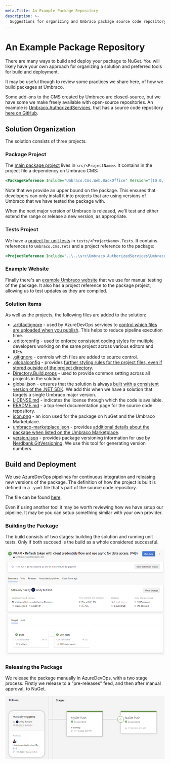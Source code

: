 ```yaml
---
meta.Title: An Example Package Repository
description: >-
  Suggestions for organizing and Umbraco package source code repository.
---
```


# An Example Package Repository

There are many ways to build and deploy your package to NuGet. You will likely have your own approach for organizing a solution and preferred tools for build and deployment.

It may be useful though to review some practices we share here, of how we build packages at Umbraco.

Some add-ons to the CMS created by Umbraco are closed-source, but we have some we make freely available with open-source repositories.  An example is [Umbraco.AuthorizedServices](../../../../marketplace-and-integrations/packages/authorized-services.md), that has a source code repository [here on GitHub](https://github.com/umbraco/Umbraco.AuthorizedServices).

## Solution Organization

The solution consists of three projects.

### Package Project

The [main package project](https://github.com/umbraco/Umbraco.AuthorizedServices/tree/main/src/Umbraco.AuthorizedServices) lives in `src/<ProjectName>`.  It contains in the project file a dependency on Umbraco CMS:

```xml
<PackageReference Include="Umbraco.Cms.Web.BackOffice" Version="[10.0, 14)" />
```

Note that we provide an upper bound on the package. This ensures that developers can only install it into projects that are using versions of Umbraco that we have tested the package with.

When the next major version of Umbraco is released, we'll test and either extend the range or release a new version, as appropriate.

### Tests Project

We have a [project for unit tests](https://github.com/umbraco/Umbraco.AuthorizedServices/tree/main/tests/Umbraco.AuthorizedServices.Tests) in `tests/<ProjectName>.Tests`.  It contains references to `Umbraco.Cms.Tets` and a project reference to the package:

```xml
<ProjectReference Include="..\..\src\Umbraco.AuthorizedServices\Umbraco.AuthorizedServices.csproj" />
```

### Example Website

Finally there's an [example Umbraco website](https://github.com/umbraco/Umbraco.AuthorizedServices/tree/main/examples/Umbraco.AuthorizedServices.TestSite) that we use for manual testing of the package.  It also has a project reference to the package project, allowing us to test updates as they are compiled.

### Solution Items

As well as the projects, the following files are added to the solution:

- [.artifactignore](https://github.com/umbraco/Umbraco.AuthorizedServices/blob/main/.artifactignore) - used by AzureDevOps services to [control which files are uploaded when you publish](https://learn.microsoft.com/en-us/azure/devops/artifacts/reference/artifactignore?view=azure-devops). This helps to reduce pipeline execution time.
- [.editorconfig](https://github.com/umbraco/Umbraco.AuthorizedServices/blob/main/.editorconfig) - used to [enforce consistent coding styles](https://editorconfig.org/) for multiple developers working on the same project across various editors and IDEs.
- [.gitignore](https://github.com/umbraco/Umbraco.AuthorizedServices/blob/main/.gitignore) - controls which files are added to source control.
- [.globalconfig](https://github.com/umbraco/Umbraco.AuthorizedServices/blob/main/.globalconfig) - provides [further styling rules for the project files, even if stored outside of the project directory](https://learn.microsoft.com/en-us/dotnet/fundamentals/code-analysis/configuration-files#global-analyzerconfig).
- [Directory.Build.props](https://github.com/umbraco/Umbraco.AuthorizedServices/blob/main/Directory.Build.props) - used to provide common setting across all projects in the solution.
- global.json - ensures that the solution is always [built with a consistent version of the .NET SDK](https://learn.microsoft.com/en-us/dotnet/core/tools/global-json). We add this when we have a solution that targets a single Umbraco major version.
- [LICENSE.md](https://github.com/umbraco/Umbraco.AuthorizedServices/blob/main/LICENSE.md) - indicates the license through which the code is available.
- [README.md](https://github.com/umbraco/Umbraco.AuthorizedServices/blob/main/README.md) - a top-level documentation page for the source code repository.
- [icon.png](https://github.com/umbraco/Umbraco.AuthorizedServices/blob/main/icon.png) - an icon used for the package on NuGet and the Umbraco Marketplace.
- [umbraco-marketplace.json](https://github.com/umbraco/Umbraco.AuthorizedServices/blob/main/umbraco-marketplace.json) - provides [additional details about the package when listed on the Umbraco Marketplace](https://docs.umbraco.com/umbraco-dxp/marketplace/listing-your-package).
- [version.json](https://github.com/umbraco/Umbraco.AuthorizedServices/blob/main/version.json) - provides package versioning information for use by [Nerdbank.GitVersioning](https://github.com/dotnet/Nerdbank.GitVersioning). We use this tool for generating version numbers.

## Build and Deployment

We use AzureDevOps pipelines for continuous integration and releasing new versions of the package. The definition of how the project is built is defined in a `.yaml` file that's part of the source code repository.

The file can be found [here](https://github.com/umbraco/Umbraco.AuthorizedServices/blob/main/azure-pipeline%20-%20Umbraco.AuthorizedServices.yml).

Even if using another tool it may be worth reviewing how we have setup our pipeline. It may be you can setup something similar with your own provider.

### Building the Package

The build consists of two stages: building the solution and running unit tests. Only if both succeed is the build as a whole considered successful.

![AzureDevOps build pipeline](./images/azuredevops-build.png)

### Releasing the Package

We release the package manually in AzureDevOps, with a two stage process. Firstly we release to a "pre-releases" feed, and then after manual approval, to NuGet.

![AzureDevOps release pipeline](./images/azuredevops-release.png)






